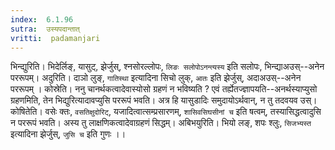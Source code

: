 ```yaml
---
index:  6.1.96
sutra:  उस्यपदान्तात्
vritti:  padamanjari
---
```


भिन्द्युरिति। भिदेर्लिङ्, यासुट्, झेर्जुस्, श्नसोरल्लोपः, `लिङः सलोपोऽनन्त्यस्य` इति सलोपः, भिन्द्याअउस्--अनेन पररूपम्। अदुरिति। दाञो लुङ्, `गातिस्था` इत्यादिना सिचो लुक्, `आतः` इति झेर्जुस्, अदाअउस्--अनेन पररूपम् ।
कोस्रेति। ननु चानर्थकत्वादेवास्योसो ग्रहणं न भविष्यति ? एवं तर्ह्येतज्ज्ञापयति--अनर्थस्याप्युसो ग्रहणमिति, तेन भिद्युरित्यादावप्युसि पररूपं भवति। अत्र हि यासुडादिः समुदायोऽर्थवान्, न तु तदवयव उस्। कोषितेति। वसेः क्तः, `वसतिक्षुदोरिट्`, यजादित्वात्सम्प्रसारणम्, `शासिवसिघसीनां च` इति षत्वम्, तस्यासिद्धत्वादुसि न पररूपं भवति। अस्य तु लाक्षणिकत्वादेवाग्रहणं सिद्धम्। अबिभयुरिति। भियो लङ्, शपः श्लुः, `सिजभ्यस्त` इत्यादिना झेर्जुस्, `जुसि च` इति गुणः ।।

